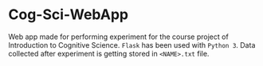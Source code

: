 # Cog-Sci-WebApp

Web app made for performing experiment for the course project of Introduction to Cognitive Science. ```Flask``` has been used with ```Python 3```. Data collected after experiment is getting stored in ```<NAME>.txt``` file.

